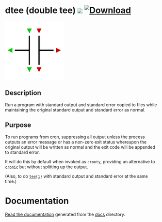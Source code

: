 dtee (double tee) [![](https://travis-ci.org/nomis/dtee.svg?branch=master)](https://travis-ci.org/nomis/dtee "Build Status") [![Download](https://api.bintray.com/packages/nomis/dtee/dtee/images/download.svg)](https://bintray.com/nomis/dtee/dtee/_latestVersion "Download")
=================

![](docs/logo.svg)

## Description

Run a program with standard output and standard error copied to files while
maintaining the original standard output and standard error as normal.

## Purpose

To run programs from cron, suppressing all output unless the process outputs an
error message or has a non-zero exit status whereupon the original output will
be written as normal and the exit code will be appended to standard error.

It will do this by default when invoked as `cronty`, providing an alternative
to [`cronic`](https://habilis.net/cronic/) but without splitting up the output.

(Also, to do [`tee(1)`](http://man7.org/linux/man-pages/man1/tee.1.html) with
standard output and standard error at the same time.)

# Documentation

[Read the documentation](https://dtee.readthedocs.io/) generated from the
[docs](docs/) directory.
